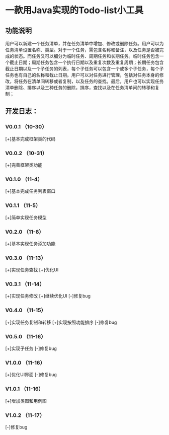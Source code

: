 # 一款用Java实现的Todo-list小工具
## 功能说明
用户可以新建一个任务清单，并在任务清单中增加、修改或删除任务。用户可以为任务清单设置名称、类型。对于一个任务，需包含名称和备注，以及任务是否被完成的状态。而任务又可以细分为临时任务、周期任务和长期任务。临时任务包含一个截止日期；周期任务包含一个执行日期以及重复次数及重复周期；长期任务包含截止日期以及一个子任务的列表，每个子任务可以包含一个或多个子任务，每个子任务也有自己的名称和截止日期。用户可以对任务进行管理，包括对任务本身的修改，将任务在清单间转移或者复制，以及任务的查找。最后，用户也可以实现任务清单删除、排序以及三种任务的删除，排序，查找以及在任务清单间的转移和复制；
## 开发日志：
### V0.0.1 （10-30）
[+]基本完成框架类的代码
### V0.0.2 （10-31）
[+]完善框架类功能
### V0.1.0 （11-4）
[+]基本完成任务列表窗口
### V0.1.1 （11-5）
[+]简单实现任务模型
### V0.2.0 （11-6）
[+]基本实现任务添加功能
### V0.3.0 （11-13）
[+]实现任务查找
[+]优化UI
### V0.3.1 （11-14）
[+]实现任务修改
[+]继续优化UI
[-]修复bug
### V0.4.0 （11-15）
[+]实现任务复制和转移
[+]实现按照功能排序
[-]修复bug
### V0.5.0 （11-16）
[+]实现子任务
[-]修复bug
### V1.0.0 （11-16）
[+]优化UI界面
[-]修复bug
### V1.0.1 （11-16）
[+]增加类图和用例图
### V1.0.2 （11-17）
[-]修复bug
